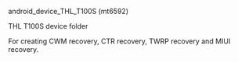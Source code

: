  android_device_THL_T100S (mt6592)

THL T100S device folder

For creating CWM recovery, CTR recovery, TWRP recovery and MIUI recovery.